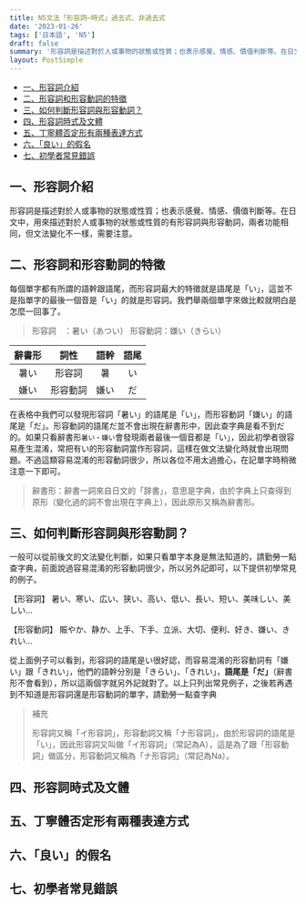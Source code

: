 ```yaml
---
title: N5文法「形容詞—時式」過去式、非過去式
date: '2023-01-26'
tags: ['日本語', 'N5']
draft: false
summary: '形容詞是描述對於人或事物的狀態或性質；也表示感覺、情感、價值判斷等。在日文中，用來描述對於人或事物的狀態或性質的有形容詞與形容動詞，兩者功能相同，但文法變化不一樣，需要注意。'
layout: PostSimple
---
```


- [一、形容詞介紹](#一形容詞介紹)
- [二、形容詞和形容動詞的特徵](#二形容詞和形容動詞的特徵)
- [三、如何判斷形容詞與形容動詞？](#三如何判斷形容詞與形容動詞)
- [四、形容詞時式及文體](#四形容詞時式及文體)
- [五、丁寧體否定形有兩種表達方式](#五丁寧體否定形有兩種表達方式)
- [六、「良い」的假名](#六良い的假名)
- [七、初學者常見錯誤](#七初學者常見錯誤)

## 一、形容詞介紹
形容詞是描述對於人或事物的狀態或性質；也表示感覺、情感、價值判斷等。在日文中，用來描述對於人或事物的狀態或性質的有形容詞與形容動詞，兩者功能相同，但文法變化不一樣，需要注意。

## 二、形容詞和形容動詞的特徵
每個單字都有所謂的語幹跟語尾，而形容詞最大的特徵就是語尾是「い」，這並不是指單字的最後一個音是「い」的就是形容詞。我們舉兩個單字來做比較就明白是怎麼一回事了。
> 形容詞　：暑い（あつい）
> 形容動詞：嫌い（きらい）

| 辭書形 |   詞性   | 語幹  | 語尾  |
| :----: | :------: | :---: | :---: |
|  暑い  |  形容詞  |  暑   |  い   |
|  嫌い  | 形容動詞 | 嫌い  |  だ   |

在表格中我們可以發現形容詞「暑い」的語尾是「い」，而形容動詞「嫌い」的語尾是「だ」。形容動詞的語尾だ並不會出現在辭書形中，因此查字典是看不到だ的。如果只看辭書形`暑い・嫌い`會發現兩者最後一個音都是「い」，因此初學者很容易產生混淆，常把有い的形容動詞當作形容詞，這樣在做文法變化時就會出現問題。不過這類容易混淆的形容動詞很少，所以各位不用太過擔心，在記單字時稍微注意一下即可。
> 辭書形：辭書一詞來自日文的「辞書」，意思是字典，由於字典上只查得到原形（變化過的詞不會出現在字典上），因此原形又稱為辭書形。

## 三、如何判斷形容詞與形容動詞？
一般可以從前後文的文法變化判斷，如果只看單字本身是無法知道的，請勤勞一點查字典，前面說過容易混淆的形容動詞很少，所以另外記即可，以下提供初學常見的例子。

【形容詞】
暑い、寒い、広い、狭い、高い、低い、長い、短い、美味しい、美しい…

【形容動詞】
賑やか、静か、上手、下手、立派、大切、便利、好き、嫌い、きれい…

從上面例子可以看到，形容詞的語尾是い很好認，而容易混淆的形容動詞有「嫌い」跟「きれい」，他們的語幹分別是「きらい」、「きれい」，**語尾是「だ」**（辭書形不會看到），所以這兩個字就另外記就對了。以上只列出常見例子，之後若再遇到不知道是形容詞還是形容動詞的單字，請勤勞一點查字典
> 補充
> 
> 形容詞又稱「イ形容詞」，形容動詞又稱「ナ形容詞」，由於形容詞的語尾是「い」，因此形容詞又叫做「イ形容詞」（常記為A），這是為了跟「形容動詞」做區分，形容動詞又稱為「ナ形容詞」（常記為Na）。

## 四、形容詞時式及文體

## 五、丁寧體否定形有兩種表達方式

## 六、「良い」的假名

## 七、初學者常見錯誤